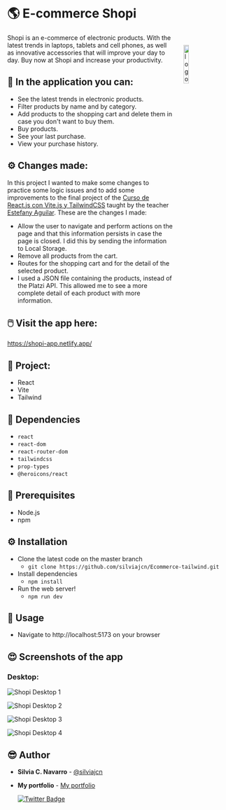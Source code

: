 # 🌎 E-commerce Shopi

<img width="15%" align="right" style="margin:5%" alt="logo" src="https://res.cloudinary.com/silviajcn/image/upload/v1683168997/PRACTICAS/Varios/shopping_h7sjdf.png" />

Shopi is an e-commerce of electronic products. With the latest trends in laptops, tablets and cell phones, as well as innovative accessories that will improve your day to day. Buy now at Shopi and increase your productivity.

## 📃 In the application you can:

- See the latest trends in electronic products.
- Filter products by name and by category.
- Add products to the shopping cart and delete them in case you don't want to buy them.
- Buy products.
- See your last purchase.
- View your purchase history.

## ⚙️ Changes made:

In this project I wanted to make some changes to practice some logic issues and to add some improvements to the final project of the [Curso de React.js con Vite.js y TailwindCSS](https://platzi.com/cursos/react-vite-tailwindcss/) taught by the teacher [Estefany Aguilar](https://platzi.com/profes/teffcode/). These are the changes I made:
- Allow the user to navigate and perform actions on the page and that this information persists in case the page is closed. I did this by sending the information to Local Storage.
- Remove all products from the cart.
- Routes for the shopping cart and for the detail of the selected product.
- I used a JSON file containing the products, instead of the Platzi API. This allowed me to see a more complete detail of each product with more information.

## 🖱️ Visit the app here: 

https://shopi-app.netlify.app/

## 📁 Project:

- React
- Vite
- Tailwind

## 📌 Dependencies

* ```react```
* ```react-dom```
* ```react-router-dom```
* ```tailwindcss```
* ```prop-types```
* ```@heroicons/react```

## 💼 Prerequisites

* Node.js
* npm

## ⚙️ Installation

* Clone the latest code on the master branch
    * ```git clone https://github.com/silviajcn/Ecommerce-tailwind.git```
* Install dependencies
    * ```npm install```
* Run the web server!
    * ```npm run dev```

## 🎈 Usage

* Navigate to http://localhost:5173 on your browser

## 😍 Screenshots of the app

### Desktop:

![Shopi Desktop 1](https://res.cloudinary.com/silviajcn/image/upload/v1683673562/PRACTICAS/Varios/Screenshot_2023-05-09_180545_bejdwm.png)

![Shopi Desktop 2](https://res.cloudinary.com/silviajcn/image/upload/v1683673611/PRACTICAS/Varios/Screenshot_2023-05-09_180641_rvg3yn.png)

![Shopi Desktop 3](https://res.cloudinary.com/silviajcn/image/upload/v1683673730/PRACTICAS/Varios/Screenshot_2023-05-09_180841_kbjdcx.png)

![Shopi Desktop 4](https://res.cloudinary.com/silviajcn/image/upload/v1683673776/PRACTICAS/Varios/Screenshot_2023-05-09_180901_mzmrtd.png)


## 😎 Author

* **Silvia C. Navarro**  - [@silviajcn](https://github.com/silviajcn)
* **My portfolio** - [My portfolio](https://silviajcn.vercel.app/)

    [![Twitter Badge](https://img.shields.io/badge/-@lectoramigrante-1ca0f1?style=flat&labelColor=1ca0f1&logo=twitter&logoColor=white&link=https://twitter.com/lectoramigrante)](https://twitter.com/lectoramigrante)